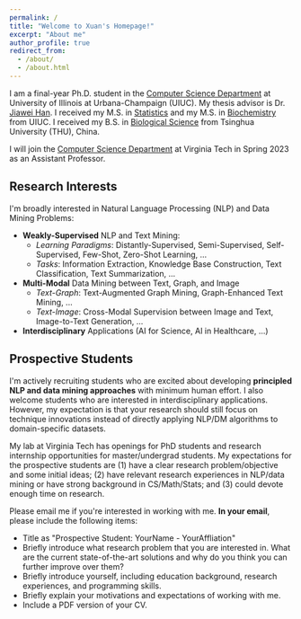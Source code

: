 ```yaml
---
permalink: /
title: "Welcome to Xuan's Homepage!"
excerpt: "About me"
author_profile: true
redirect_from: 
  - /about/
  - /about.html
---
```



I am a final-year Ph.D. student in the [Computer Science Department](http://www.cs.uiuc.edu/) at University of Illinois at Urbana-Champaign (UIUC). My thesis advisor is Dr. [Jiawei Han](http://hanj.cs.illinois.edu/). I received my M.S. in [Statistics](https://stat.illinois.edu/) and my M.S. in [Biochemistry](https://mcb.illinois.edu/departments/biochemistry/) from UIUC. I received my B.S. in [Biological Science](https://life.tsinghua.edu.cn/publish/smkx/index.html) from Tsinghua University (THU), China. 

I will join the [Computer Science Department](https://cs.vt.edu/) at Virginia Tech in Spring 2023 as an Assistant Professor.

## Research Interests

I'm broadly interested in Natural Language Processing (NLP) and Data Mining Problems:
- **Weakly-Supervised** NLP and Text Mining:
  - _Learning Paradigms_: Distantly-Supervised, Semi-Supervised, Self-Supervised, Few-Shot, Zero-Shot Learning, ...
  - _Tasks_: Information Extraction, Knowledge Base Construction, Text Classification, Text Summarization, ...
- **Multi-Modal** Data Mining between Text, Graph, and Image
  - _Text-Graph_: Text-Augmented Graph Mining, Graph-Enhanced Text Mining, ...
  - _Text-Image_: Cross-Modal Supervision between Image and Text, Image-to-Text Generation, ...
- **Interdisciplinary** Applications (AI for Science, AI in Healthcare, ...)


<!-- ## My Schedule

You can find my schedule [here](https://calendar.google.com/calendar/embed?mode=week&src=5k0ift9l47qhd7l06ugfegc4f0%40group.calendar.google.com&ctz=America%2FLos_Angeles). The "Week" view will present you the details of slots.

<iframe src="https://calendar.google.com/calendar/embed?height=600&amp;wkst=1&amp;bgcolor=%23ffffff&amp;ctz=America%2FLos_Angeles&amp;src=NWswaWZ0OWw0N3FoZDdsMDZ1Z2ZlZ2M0ZjBAZ3JvdXAuY2FsZW5kYXIuZ29vZ2xlLmNvbQ&amp;color=%23D50000&amp;mode=week&amp;showTitle=0&amp;showNav=1&amp;showCalendars=0" style="border:solid 1px #777" width="800" height="600" frameborder="0" scrolling="no"></iframe> -->



## Prospective Students

I'm actively recruiting students who are excited about developing **principled NLP and data mining approaches** with minimum human effort. I also welcome students who are interested in interdisciplinary applications. However, my expectation is that your research should still focus on technique innovations instead of directly applying NLP/DM algorithms to domain-specific datasets.

My lab at Virginia Tech has openings for PhD students and research internship opportunities for master/undergrad students. My expectations for the prospective students are (1) have a clear research problem/objective and some initial ideas; (2) have relevant research experiences in NLP/data mining or have strong background in CS/Math/Stats; and (3) could devote enough time on research. 

Please email me if you're interested in working with me. **In your email**, please include the following items:
- Title as "Prospective Student: YourName - YourAffliation"
- Briefly introduce what research problem that you are interested in. What are the current state-of-the-art solutions and why do you think you can further improve over them?
- Briefly introduce yourself, including education background, research experiences, and programming skills.
- Briefly explain your motivations and expectations of working with me.
- Include a PDF version of your CV.
